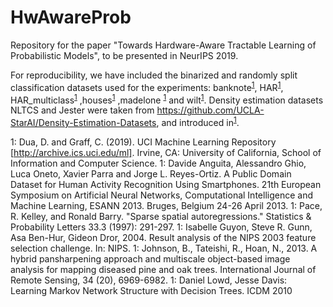 # HwAwareProb
Repository for the paper "Towards Hardware-Aware Tractable Learning of Probabilistic Models", to be presented in NeurIPS 2019.



For reproducibility, we have included the binarized and randomly split classification datasets used for the experiments: banknote<sup>[1](#myfootnote1)</sup>, HAR<sup>[1](#myfootnote2)</sup>, HAR_multiclass<sup>[1](#myfootnote2)</sup> ,houses<sup>[1](#myfootnote3)</sup> ,madelone <sup>[1](#myfootnote4)</sup> and wilt<sup>[1](#myfootnote5)</sup>. Density estimation datasets NLTCS and Jester were taken from https://github.com/UCLA-StarAI/Density-Estimation-Datasets, and introduced in<sup>[1](#myfootnote6)</sup>.

<a name="myfootnote1">1</a>: Dua, D. and Graff, C. (2019). UCI Machine Learning Repository [http://archive.ics.uci.edu/ml]. Irvine, CA: University of California, School of Information and Computer Science. 
<a name="myfootnote2">1</a>: Davide Anguita, Alessandro Ghio, Luca Oneto, Xavier Parra and Jorge L. Reyes-Ortiz. A Public Domain Dataset for Human Activity Recognition Using Smartphones. 21th European Symposium on Artificial Neural Networks, Computational Intelligence and Machine Learning, ESANN 2013. Bruges, Belgium 24-26 April 2013. 
<a name="myfootnote3">1</a>: Pace, R. Kelley, and Ronald Barry. "Sparse spatial autoregressions." Statistics & Probability Letters 33.3 (1997): 291-297.
<a name="myfootnote4">1</a>: Isabelle Guyon, Steve R. Gunn, Asa Ben-Hur, Gideon Dror, 2004. Result analysis of the NIPS 2003 feature selection challenge. In: NIPS.
<a name="myfootnote5">1</a>: Johnson, B., Tateishi, R., Hoan, N., 2013. A hybrid pansharpening approach and multiscale object-based image analysis for mapping diseased pine and oak trees. International Journal of Remote Sensing, 34 (20), 6969-6982. 
<a name="myfootnote6">1</a>: Daniel Lowd, Jesse Davis: Learning Markov Network Structure with Decision Trees. ICDM 2010
